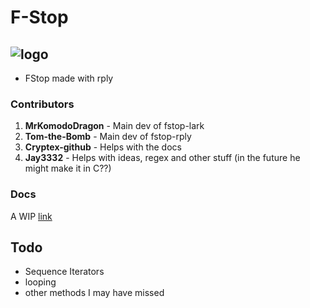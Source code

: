 # F-Stop
![logo](https://avatars.githubusercontent.com/u/85209342?s=200&v=4)
---
- FStop made with rply 


### Contributors

1. **MrKomodoDragon** - Main dev of fstop-lark
2. **Tom-the-Bomb** - Main dev of fstop-rply
3. **Cryptex-github** - Helps with the docs
4. **Jay3332** - Helps with ideas, regex and other stuff (in the future he might make it in C??)

### Docs
A WIP
[link](https://f-stop-lang.github.io/docs/)

## Todo
- Sequence Iterators
- looping
- other methods I may have missed
